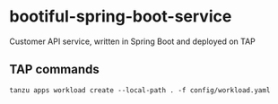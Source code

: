 # bootiful-spring-boot-service

Customer API service, written in Spring Boot and deployed on TAP

## TAP commands

`tanzu apps workload create --local-path . -f config/workload.yaml`
